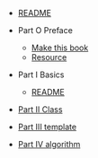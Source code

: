 * [README](README.md)

* Part O Preface
    * [Make this book](A0/1_readme.md)
    * [Resource](A0/2_resource.md)



* Part I Basics
    * [README](A1/1_readme.md)




* [Part II Class](A2/1_readme.md)



* [Part III template](A3/1_readme.md)



* [Part IV algorithm](A4/1_readme.md)



